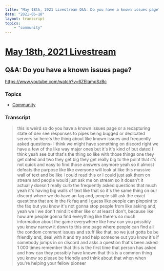 ```yaml
---
title: "May 18th, 2021 Livestream Q&A: Do you have a known issues page?"
date: "2021-05-18"
layout: transcript
topics:
    - "community"
---
```

# [May 18th, 2021 Livestream](../2021-05-18.md)
## Q&A: Do you have a known issues page?
https://www.youtube.com/watch?v=6ZEIqmoSzBc

### Topics
* [Community](../topics/community.md)

### Transcript

> this is weird so do you have a known issues page or a recapturing state of dev see responses to pipes being bugged or dedicated servers so here's the thing about like known issues and frequently asked questions- I think we might have something on discord right we have a few of the like way major ones but it's it's kind of but dated I think yeah see but that's the thing so like with those things one they get dated and two they get big they get really big to the point that it's not quick and easy to find those answers anymore yeah so it almost defeats the purpose like like everyone will look at like this massive wall of text and be like I could read this or I could just ask them on stream and people would just ask me on stream so it doesn't it actually doesn't really curb the frequently asked questions that much yeah it's having big walls of text like that so it's the same thing on our discord where we do have an faq and, people still ask the exact questions that are in the fk faq and I guess like people can pinpoint to the faq but you know it's not gonna stop people from like asking and, yeah we I we don't mind it either like or at least I don't, because like how are people gonna find everything like there's so much information about the game everywhere like how can you possibly you know narrow it down to this one page where people can find all the condom comment issues and stuff like that, so we just gotta be be friendly and, deal with it and try and help someone out you know it's if somebody jumps in on discord and asks a question that's been asked 1 000 times remember that this is the first time that person has asked and how can they possibly have known that this is a common thing you know so please be friendly and think about that when when you're helping your fellow pioneer

